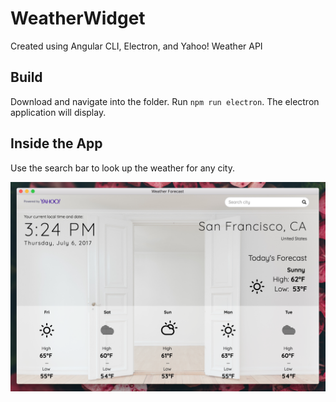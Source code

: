 # WeatherWidget

Created using Angular CLI, Electron, and Yahoo! Weather API

## Build

Download and navigate into the folder. Run `npm run electron`. The electron application will display.

## Inside the App

Use the search bar to look up the weather for any city.

![Weather Widget App](/src/img/WeatherForecastApp.png?raw=true)



